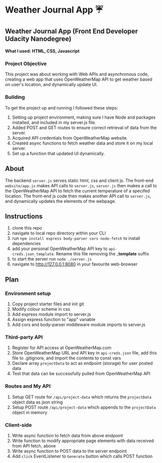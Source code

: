# Weather Journal App :umbrella:

## Weather Journal App (Front End Developer Udacity Nanodegree)
#### What I used: HTML, CSS, Javascript 


### Project Objective

This project was about working with Web APIs and asynchronous code, creating a web app that uses OpenWeatherMap API to get weather based on user's location, and dynamically update UI.

### Building
To get the project up and running I followed these steps:

1. Setting up project environment, making sure I have Node and packages installed, and included in my server.js file.
1. Added POST and GET routes to ensure correct retrieval of data from the server.
1. Acquired API credentials from OpenWeatherMap website.
1. Created async functions to fetch weather data and store it on my local server. 
1. Set up a function that updated UI dynamically.

## About

The backend `server.js` serves static html, css and client js. The front-end `website/app.js` makes API calls to `server.js`, `server.js` then makes a call to the OpenWeatherMap API to fetch the current temperature of a specifed location. The front-end js code then makes another API call to `server.js`, and dynamically updates the elements of the webpage.

## Instructions

1. clone this repo
1. navigate to local repo directory within your CLI
1. run `npm install express body-parser cors node-fetch` to install dependencies
1. add your personal OpenWeatherMap API key to `api-creds.json_template`. Rename this file removing the ___template__ suffix
1. to start the server run `node ./server.js`
1. navigate to http://127.0.0.1:8080 in your favourite web-browser

## Plan

### Environment setup

1. Copy project starter files and init git
1. Modify colour scheme in css
1. Add express module import to server.js
1. Assign express function to "app" variable
1. Add cors and body-parser middleware module imports to server.js

### Third-party API

1. Register for API access at OpenWeatherMap.com
1. Store OpenWeatherMap URL and API key in `api-creds.json` file, add this file to .gitignore, and import the contents to const vars
1. Declare array `projectData` to act as endpoint (storage) for user posted data
1. Test that data can be successfully pulled from OpenWeatherMap API

### Routes and My API

1. Setup GET route for `/api/project-data` which returns the `projectData` object data as json string
1. Setup POST route `/api/project-data` which appends to the `projectData` object in memory

### Client-side

1. Write async function to fetch data from above endpoint
1. Write function to modify appropriate page elements with data received from API fetch, above
1. Write async function to POST data to the server endpoint
1. Add `click` EventListener to `Generate` button which calls POST function

